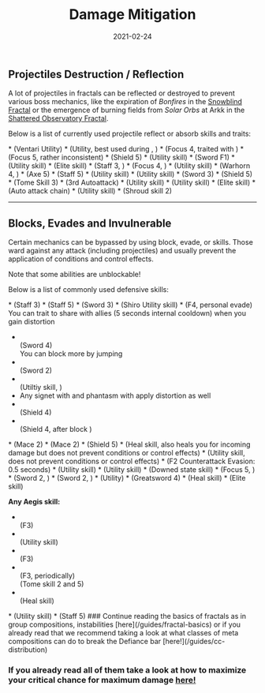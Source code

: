 ﻿---
title: 'Damage Mitigation'
date: '2021-02-24'
image: './images/reflect.jpg'
description: 'Learn which skills and traits your profession can use to avoid damaging mechanics.'
hidden: 'false'
---

## Projectiles Destruction / Reflection

A lot of projectiles in fractals can be reflected or destroyed to prevent various boss mechanics, like the expiration of _Bonfires_ in the [Snowblind Fractal](fractals/snowblind) or the emergence of burning fields from _Solar Orbs_ at Arkk in the [Shattered Observatory Fractal](/fractals/shattered-observatory).

Below is a list of currently used projectile reflect or absorb skills and traits:

<Grid>

<GridItem sm="4">
<Card specialization="Revenant">
* <Skill name="Protective Solace"/>  <Specialization disableText name="Revenant"/>  
(Ventari Utility) 
</Card>
</GridItem>

<GridItem sm="4">
<Card specialization="Mesmer">
* <Skill id="10302"/> <Specialization disableText name="Mesmer"/>   
(Utility, best used during <Skill id="29830" disableText/>, <Specialization disableText name="Chronomancer" />)
* <Skill id="10186"/> <Specialization disableText name="Mesmer"/>  
(Focus 4, traited with <Trait id="751" disableText/>)
* <Skill id="10282"/> <Specialization disableText name="Mesmer"/>   
(Focus 5, rather inconsistent)
* <Skill id="30643"/> <Specialization disableText name="Chronomancer"/>  
(Shield 5) 
</Card>
</GridItem>

<GridItem sm="4">
<Card specialization="Warrior">
* <Skill id="30074"/> <Specialization disableText name="Berserker"/>  
(Utility skill)
* <Skill id="30682"/> <Specialization disableText name="Berserker"/>  
(Sword F1)
* <Skill name="Bladestorm" /> <Specialization disableText name="Spellbreaker"/>  
(Utility skill)
* <Skill id="45333"/> <Specialization disableText name="Spellbreaker"/>  
(Elite skill)
</Card>
</GridItem>

<GridItem sm="4">
<Card specialization="Elementalist">
* <Skill id="5685"/> <Specialization disableText name="Elementalist"/>  
(Staff 3, <Skill id="5495" disableText/>)
* <Skill id="5530"/> <Specialization disableText name="Elementalist"/>  
(Focus 4, <Skill id="5494" disableText/>)
* <Skill id="30432"/> <Specialization disableText name="Tempest"/>  
(Utility skill)
* <Skill id="29453"/> <Specialization disableText name="Tempest"/>  
(Warhorn 4, <Skill id="5495" disableText/>)
</Card>
</GridItem>

<GridItem sm="4">
<Card specialization="Ranger">
* <Skill id="12639"/> <Specialization disableText name="Ranger"/>  
(Axe 5)
* <Skill id="31496"/> <Specialization disableText name="Druid"/>  
(Staff 5)

</Card>
</GridItem>

<GridItem sm="4">
<Card specialization="Guardian">
* <Skill id="9251"/> <Specialization disableText name="Guardian"/>  
(Utility skill)
* <Skill id="41571"/> <Specialization disableText name="Guardian"/>  
(Utility skill)
* <Skill id="9107"/> <Specialization disableText name="Guardian"/>  
(Sword 3)
* <Skill id="9091"/> <Specialization disableText name="Guardian"/>  
(Shield 5)
* <Skill id="42259"/> <Specialization disableText name="Firebrand"/>  
(Tome Skill 3) 
</Card>
</GridItem>

<GridItem sm="4">
<Card specialization="Thief">
* <Skill name="Punishing Strikes"/> <Specialization disableText name="Thief"/>  
(3rd Autoattack)
* <Skill id="13065"/> <Specialization disableText name="Thief"/>  
(Utility skill)
* <Skill id="13056"/> <Specialization disableText name="Thief"/>  
(Utility skill)
* <Skill name ="Dagger Storm"/> <Specialization disableText name="Thief"/>  
(Elite skill)
* <Skill id="30434"/> <Specialization disableText name="Daredevil"/>  
(Auto attack chain)
</Card>
</GridItem>

<GridItem sm="4">
<Card specialization="Necromancer">
* <Skill name ="Corrosive Poison Cloud"/> <Specialization disableText name="Necromancer"/>  
(Utility skill)
* <Skill name ="Deaths Charge"/> <Specialization disableText name="Reaper"/>  
(Shroud skill 2)

</Card>
</GridItem>

</Grid>

---

## Blocks, Evades and Invulnerable

Certain mechanics can be bypassed by using block, evade, <Effect name="Invulnerability"/> or <Boon name="Aegis"/> skills. Those ward against any attack (including projectiles) and usually prevent the application of conditions and control effects.

<Message>
Note that some abilities are unblockable!
</Message>

Below is a list of commonly used defensive skills:

<Grid>

<GridItem sm="4">
<Card specialization="Revenant">
* <Skill name="Warding Rift"/>  <Specialization disableText name="Revenant"/>  
(Staff 3)
* <Skill name="Surge of the Mists"/>  <Specialization disableText name="Revenant"/>  
(Staff 5)
* <Skill name="Unrelenting Assault"/>  <Specialization disableText name="Revenant"/>  
(Sword 3)
* <Skill name="Riposting Shadows"/>  <Specialization disableText name="Revenant"/>  
(Shiro Utility skill)
</Card>
</GridItem>

<GridItem sm="4">
<Card specialization="Mesmer">
* <Skill id="10192"/> <Specialization disableText name="Mesmer"/>  
   (F4, personal evade)    
You can trait <Trait id="1852"/> to share <Boon name="Aegis" disableText/> with allies (5 seconds internal cooldown) when you gain distortion

- <Skill id="10280"/> <Specialization disableText name="Mesmer"/>  
  (Sword 4)  
  You can block more by jumping
- <Skill id="10334"/> <Specialization disableText name="Mesmer"/>  
  (Sword 2)
- <Skill id="29526"/> <Specialization disableText name="Chronomancer"/>  
  (Utiltiy skill, <Boon name="Aegis" disableText/>)
- Any signet with <Trait  id="713"/> and phantasm with <Trait disableText id="1866"/> apply distortion as well
- <Skill id="30769"/> <Specialization disableText name="Chronomancer"/>  
  (Shield 4)
- <Skill id="29649"/> <Specialization disableText name="Chronomancer"/>  
  (Shield 4, after block )
  </Card>
  </GridItem>

<GridItem sm="4">
<Card specialization="Warrior">
* <Skill name="Whirlwind Attack"/> <Specialization disableText name="Warrior"/>  
(Mace 2)
* <Skill id="14507"/> <Specialization disableText name="Warrior"/>  
(Mace 2)
* <Skill id="14362"/> <Specialization disableText name="Warrior"/>   
(Shield 5)
* <Skill id="21815"/> <Specialization disableText name="Warrior"/>  
(Heal skill, also heals you for incoming damage but does not prevent conditions or control effects)
* <Skill id="14392"/> <Specialization disableText name="Warrior"/>  
(Utility skill, does not prevent conditions or control effects)
* <Skill id="44165"/> <Specialization disableText name="Spellbreaker"/> (F2  Counterattack Evasion: 0.5 seconds)
</Card>
</GridItem>

<GridItem sm="4">
<Card specialization="Elementalist">
* <Skill id="5641"/> <Specialization disableText name="Elementalist"/>  
(Utility skill)
* <Skill id="5554"/> <Specialization disableText name="Elementalist"/>  
(Utility skill)
* <Skill id="5564"/> <Specialization disableText name="Elementalist"/>  
(Downed state skill)
* <Skill id="5521"/> <Specialization disableText name="Elementalist"/>  
(Focus 5, <Skill id="5495" disableText/>)
* <Skill name="Riptide" profession="elementalist"/> <Specialization disableText name="Weaver"/>  
(Sword 2, <Skill disableText name="Water Attunement" profession="elementalist"/>)
* <Skill name="Earthen Vortex" profession="elementalist"/> <Specialization disableText name="Weaver"/>  
(Sword 2, <Skill disableText name="Earth Attunement" profession="elementalist"/>)
</Card>
</GridItem>

<GridItem sm="4">
<Card specialization="Ranger">
* <Skill name="Signet of Stone" profession="Ranger"/> <Specialization disableText name="Ranger"/>  
(Utility)
* <Skill name="Counterattack" specialization="ranger"/> <Specialization disableText name="Ranger"/>  
(Greatsword 4)
</Card>
</GridItem>

<GridItem sm="4">
<Card specialization="Guardian">
* <Skill id="9102"/> <Specialization disableText name="Guardian"/>  
(Heal skill)
* <Skill id="9154"/> <Specialization disableText name="Guardian"/>  
(Elite skill)

**Any Aegis skill:**

- <Skill id="9118"/> <Specialization disableText name="Guardian"/>  
   (F3)
- <Skill id="9084"/> <Specialization disableText name="Guardian"/>  
   (Utility skill)
- <Skill id="30029"/> <Specialization disableText name="Dragonhunter"/>  
  (F3)
- <Skill id="42259"/> <Specialization disableText name="Firebrand"/>  
   (F3, periodically)  
   (Tome skill 2 and 5)
- <Skill id="41475"/> <Specialization disableText name="Firebrand"/>  
   (Heal skill)
  </Card>
  </GridItem>

<GridItem sm="4">
<Card specialization="Thief">
* <Skill id="30661"/> <Specialization disableText name="Daredevil"/>  
(Utility skill)
* <Skill id="30597"/> <Specialization disableText name="Daredevil"/>  
(Staff 5)
</Card>
</GridItem>

</Grid>

<Divider text="What now?"/>
### Continue reading the basics of fractals as in group compositions, instabilities [here](/guides/fractal-basics) or if you already read that we recommend taking a look at what classes of meta compositions can do to break the Defiance bar [here!](/guides/cc-distribution)

### If you already read all of them take a look at how to maximize your critical chance for maximum damage [here!](/guides/crit-cap)
